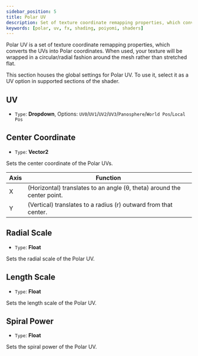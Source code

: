 ```yaml
---
sidebar_position: 5
title: Polar UV
description: Set of texture coordinate remapping properties, which converts the UVs into Polar coordinates by wrapping the texture in a circular/radial fashion.
keywords: [polar, uv, fx, shading, poiyomi, shaders]
---
```


Polar UV is a set of texture coordinate remapping properties, which converts the UVs into Polar coordinates. When used, your texture will be wrapped in a circular/radial fashion around the mesh rather than stretched flat.

This section houses the global settings for Polar UV. To use it, select it as a UV option in supported sections of the shader.

## UV

- `Type`: <PropertyIcon name="dropdown" />**Dropdown**, Options: `UV0`/`UV1`/`UV2`/`UV3`/`Panosphere`/`World Pos`/`Local Pos`

## Center Coordinate

- `Type`: <PropertyIcon name="vector2" />**Vector2**

Sets the center coordinate of the Polar UVs.

| Axis | Function |
| --- | --- |
| X | (Horizontal) translates to an angle (θ, theta) around the center point. |
| Y | (Vertical) translates to a radius (r) outward from that center. |

## Radial Scale

- `Type`: <PropertyIcon name="float" />**Float**

Sets the radial scale of the Polar UV.

## Length Scale

- `Type`: <PropertyIcon name="float" />**Float**

Sets the length scale of the Polar UV.

## Spiral Power

- `Type`: <PropertyIcon name="float" />**Float**

Sets the spiral power of the Polar UV.